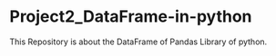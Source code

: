 # Project2_DataFrame-in-python
This Repository is about the DataFrame of Pandas Library of python.

